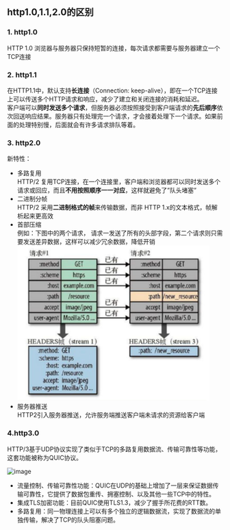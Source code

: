 ## http1.0,1.1,2.0的区别

### 1. http1.0
HTTP 1.0 浏览器与服务器只保持短暂的连接，每次请求都需要与服务器建立一个TCP连接

### 2. http1.1
在HTTP1.1中，默认支持**长连接**（Connection: keep-alive），即在一个TCP连接上可以传送多个HTTP请求和响应，减少了建立和关闭连接的消耗和延迟。  
客户端可以**同时发送多个请求**，但服务器必须按照接受到客户端请求的**先后顺序**依次回送响应结果。服务器只有处理完一个请求，才会接着处理下一个请求。如果前面的处理特别慢，后面就会有许多请求排队等着。


### 3. http2.0
新特性：
- 多路复用  
  HTTP/2 复用TCP连接，在一个连接里，客户端和浏览器都可以同时发送多个请求或回应，而且**不用按照顺序一一对应**，这样就避免了”队头堵塞”
- 二进制分帧  
  HTTP/2 采用**二进制格式的帧**来传输数据，而非 HTTP 1.x的文本格式，帧解析起来更高效
- 首部压缩  
  例如：下图中的两个请求， 请求一发送了所有的头部字段，第二个请求则只需要发送差异数据，这样可以减少冗余数据，降低开销
  ![](https://raw.githubusercontent.com/yuefei-su/My-DrawingBed/main/notes/3c536740-b93b-11eb-ab90-d9ae814b240d.png)
- 服务器推送  
  HTTP2引入服务器推送，允许服务端推送客户端未请求的资源给客户端 

### 4.http3.0
HTTP/3基于UDP协议实现了类似于TCP的多路复用数据流、传输可靠性等功能，这套功能被称为QUIC协议。  

![image](https://cdn.nlark.com/yuque/0/2020/webp/1500604/1604068246276-9b0f553d-3c6e-43a3-8185-8565f9fa1fb4.webp)  

- 流量控制、传输可靠性功能：QUIC在UDP的基础上增加了一层来保证数据传输可靠性，它提供了数据包重传、拥塞控制、以及其他一些TCP中的特性。
- 集成TLS加密功能：目前QUIC使用TLS1.3，减少了握手所花费的RTT数。
- 多路复用：同一物理连接上可以有多个独立的逻辑数据流，实现了数据流的单独传输，解决了TCP的队头阻塞问题。

